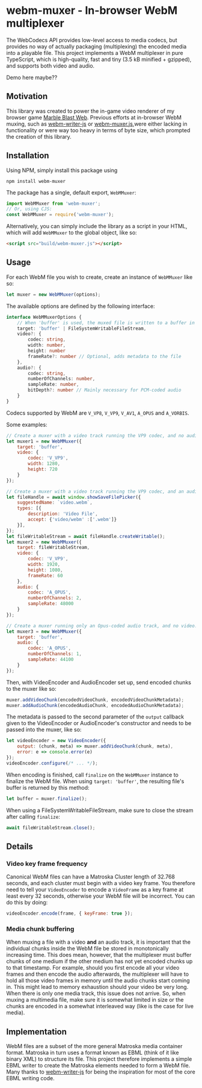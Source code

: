 # webm-muxer - In-browser WebM multiplexer

The WebCodecs API provides low-level access to media codecs, but provides no way of actually packaging (multiplexing) the encoded media into a playable file. This project implements a WebM multiplexer in pure TypeScript, which is high-quality, fast and tiny (3.5 kB minified + gzipped), and supports both video and audio.

Demo here maybe??

## Motivation
This library was created to power the in-game video renderer of my browser game [Marble Blast Web](https://github.com/vanilagy/marbleblast). Previous efforts at in-browser WebM muxing, such as [webm-writer-js](https://github.com/thenickdude/webm-writer-js) or [webm-muxer.js](https://github.com/davedoesdev/webm-muxer.js),were either lacking in functionality or were way too heavy in terms of byte size, which prompted the creation of this library.

## Installation
Using NPM, simply install this package using
```
npm install webm-muxer
```
The package has a single, default export, `WebMMuxer`:
```js
import WebMMuxer from 'webm-muxer';
// Or, using CJS:
const WebMMuxer = require('webm-muxer');
```
Alternatively, you can simply include the library as a script in your HTML, which will add `WebMMuxer` to the global object, like so:
```html
<script src="build/webm-muxer.js"></script>
```

## Usage
For each WebM file you wish to create, create an instance of `WebMMuxer` like so:
```js
let muxer = new WebMMuxer(options);
```
The available options are defined by the following interface:
```ts
interface WebMMuxerOptions {
    // When 'buffer' is used, the muxed file is written to a buffer in memory. When a FileSystemWritableFileStream acquired through the File System Access API (see example below) is used, the muxed file is written directly to disk, allowing for files way larger than what would fit in RAM.
    target: 'buffer' | FileSystemWritableFileStream,
    video?: {
        codec: string,
        width: number,
        height: number
        frameRate?: number // Optional, adds metadata to the file
    },
    audio?: {
        codec: string,
        numberOfChannels: number,
        sampleRate: number,
        bitDepth?: number // Mainly necessary for PCM-coded audio
    }
}
```
Codecs supported by WebM are `V_VP8`, `V_VP9`, `V_AV1`, `A_OPUS` and `A_VORBIS`.

Some examples:
```js
// Create a muxer with a video track running the VP9 codec, and no audio track. The muxed file is written to a buffer in memory.
let muxer1 = new WebMMuxer({
    target: 'buffer',
    video: {
        codec: 'V_VP9',
        width: 1280,
        height: 720
    }
});

// Create a muxer with a video track running the VP9 codec, and an audio track running the Opus codec. The muxed file is written directly to a file on disk, using the File System Access API.
let fileHandle = await window.showSaveFilePicker({
    suggestedName: `video.webm`,
    types: [{
        description: 'Video File',
        accept: {'video/webm' :['.webm']}
    }],
});
let fileWritableStream = await fileHandle.createWritable();
let muxer2 = new WebMMuxer({
    target: fileWritableStream,
    video: {
        codec: 'V_VP9',
        width: 1920,
        height: 1080,
        frameRate: 60
    },
    audio: {
        codec: 'A_OPUS',
        numberOfChannels: 2,
        sampleRate: 48000
    }
});

// Create a muxer running only an Opus-coded audio track, and no video. Writes to a buffer in memory.
let muxer3 = new WebMMuxer({
    target: 'buffer',
    audio: {
        codec: 'A_OPUS',
        numberOfChannels: 1,
        sampleRate: 44100
    }
});
```

Then, with VideoEncoder and AudioEncoder set up, send encoded chunks to the muxer like so:
```js
muxer.addVideoChunk(encodedVideoChunk, encodedVideoChunkMetadata);
muxer.addAudioChunk(encodedAudioChunk, encodedAudioChunkMetadata);
```
The metadata is passed to the second parameter of the `output` callback given to the VideoEncoder or AudioEncoder's constructor and needs to be passed into the muxer, like so:
```js
let videoEncoder = new VideoEncoder({
    output: (chunk, meta) => muxer.addVideoChunk(chunk, meta),
    error: e => console.error(e)
});
videoEncoder.configure(/* ... */);
```
When encoding is finished, call `finalize` on the `WebMMuxer` instance to finalize the WebM file. When using `target: 'buffer'`, the resulting file's buffer is returned by this method:
```js
let buffer = muxer.finalize();
```
When using a FileSystemWritableFileStream, make sure to close the stream after calling `finalize`:
```js
await fileWritableStream.close();
```

## Details
### Video key frame frequency
Canonical WebM files can have a Matroska Cluster length of 32.768 seconds, and each cluster must begin with a video key frame. You therefore need to tell your `VideoEncoder` to encode a `VideoFrame` as a key frame at least every 32 seconds, otherwise your WebM file will be incorrect. You can do this by doing:
```js
videoEncoder.encode(frame, { keyFrame: true });
```
### Media chunk buffering
When muxing a file with a video **and** an audio track, it is important that the individual chunks inside the WebM file be stored in monotonically increasing time. This does mean, however, that the multiplexer must buffer chunks of one medium if the other medium has not yet encoded chunks up to that timestamp. For example, should you first encode all your video frames and then encode the audio afterwards, the multiplexer will have to hold all those video frames in memory until the audio chunks start coming in. This might lead to memory exhaustion should your video be very long. When there is only one media track, this issue does not arrive. So, when muxing a multimedia file, make sure it is somewhat limited in size or the chunks are encoded in a somewhat interleaved way (like is the case for live media).

## Implementation
WebM files are a subset of the more general Matroska media container format. Matroska in turn uses a format known as EBML (think of it like binary XML) to structure its file. This project therefore implements a simple EBML writer to create the Matroska elements needed to form a WebM file. Many thanks to [webm-writer-js](https://github.com/thenickdude/webm-writer-js) for being the inspiration for most of the core EBML writing code.